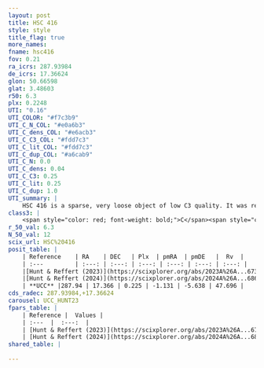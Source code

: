 ```yaml
---
layout: post
title: HSC 416
style: style
title_flag: true
more_names: 
fname: hsc416
fov: 0.21
ra_icrs: 287.93984
de_icrs: 17.36624
glon: 50.66598
glat: 3.48603
r50: 6.3
plx: 0.2248
UTI: "0.16"
UTI_COLOR: "#f7c3b9"
UTI_C_N_COL: "#e0a6b3"
UTI_C_dens_COL: "#e6acb3"
UTI_C_C3_COL: "#fdd7c3"
UTI_C_lit_COL: "#fdd7c3"
UTI_C_dup_COL: "#a6cab9"
UTI_C_N: 0.0
UTI_C_dens: 0.04
UTI_C_C3: 0.25
UTI_C_lit: 0.25
UTI_C_dup: 1.0
UTI_summary: |
    HSC 416 is a sparse, very loose object of low C3 quality. It was recently reported in the literature.<br><br><span style="color: #99180f; font-weight: bold;">Warning: </span>contains less than 25 stars with <i>P>0.5</i> estimated.
class3: |
    <span style="color: red; font-weight: bold;">C</span><span style="color: red; font-weight: bold;">C</span>
r_50_val: 6.3
N_50_val: 12
scix_url: HSC%20416
posit_table: |
    | Reference    | RA    | DEC   | Plx  | pmRA  | pmDE   |  Rv  |
    | :---         | :---: | :---: | :---: | :---: | :---: | :---: |
    |[Hunt & Reffert (2023)](https://scixplorer.org/abs/2023A%26A...673A.114H) | 287.926 | 17.357 | 0.209 | -1.136 | -5.615 | -- |
    |[Hunt & Reffert (2024)](https://scixplorer.org/abs/2024A%26A...686A..42H) | 287.926 | 17.357 | 0.209 | -1.136 | -5.615 | -- |
    | **UCC** |287.94 | 17.366 | 0.225 | -1.131 | -5.638 | 47.696 | 
cds_radec: 287.93984,+17.36624
carousel: UCC_HUNT23
fpars_table: |
    | Reference |  Values |
    | :---  |  :---:  |
    | [Hunt & Reffert (2023)](https://scixplorer.org/abs/2023A%26A...673A.114H) | `AV50=3.134, diffAV50=0.916, MOD50=13.016, logAge50=9.576` |
    | [Hunt & Reffert (2024)](https://scixplorer.org/abs/2024A%26A...686A..42H) | `MassJ=1022.61` |
shared_table: |
    
---
```

